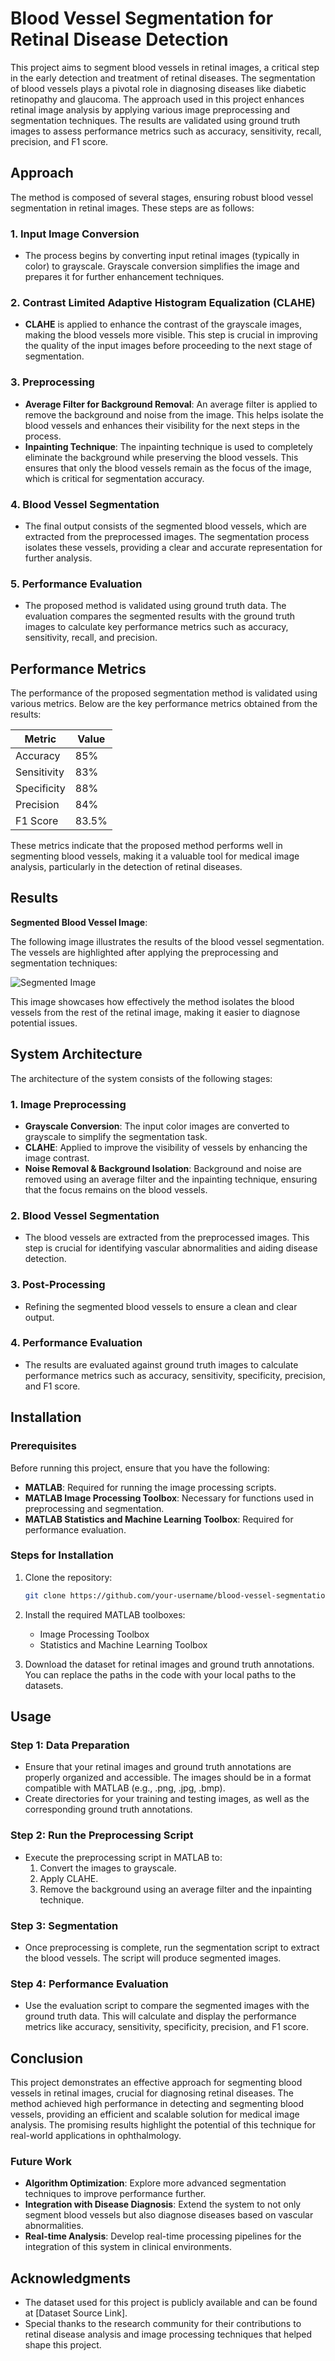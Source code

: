 # Blood Vessel Segmentation for Retinal Disease Detection

This project aims to segment blood vessels in retinal images, a critical step in the early detection and treatment of retinal diseases. The segmentation of blood vessels plays a pivotal role in diagnosing diseases like diabetic retinopathy and glaucoma. The approach used in this project enhances retinal image analysis by applying various image preprocessing and segmentation techniques. The results are validated using ground truth images to assess performance metrics such as accuracy, sensitivity, recall, precision, and F1 score.

## Approach

The method is composed of several stages, ensuring robust blood vessel segmentation in retinal images. These steps are as follows:

### 1. Input Image Conversion
- The process begins by converting input retinal images (typically in color) to grayscale. Grayscale conversion simplifies the image and prepares it for further enhancement techniques.

### 2. Contrast Limited Adaptive Histogram Equalization (CLAHE)
- **CLAHE** is applied to enhance the contrast of the grayscale images, making the blood vessels more visible. This step is crucial in improving the quality of the input images before proceeding to the next stage of segmentation.

### 3. Preprocessing
- **Average Filter for Background Removal**: An average filter is applied to remove the background and noise from the image. This helps isolate the blood vessels and enhances their visibility for the next steps in the process.
- **Inpainting Technique**: The inpainting technique is used to completely eliminate the background while preserving the blood vessels. This ensures that only the blood vessels remain as the focus of the image, which is critical for segmentation accuracy.

### 4. Blood Vessel Segmentation
- The final output consists of the segmented blood vessels, which are extracted from the preprocessed images. The segmentation process isolates these vessels, providing a clear and accurate representation for further analysis.

### 5. Performance Evaluation
- The proposed method is validated using ground truth data. The evaluation compares the segmented results with the ground truth images to calculate key performance metrics such as accuracy, sensitivity, recall, and precision.
  
## Performance Metrics

The performance of the proposed segmentation method is validated using various metrics. Below are the key performance metrics obtained from the results:

| Metric       | Value      |
|--------------|------------|
| Accuracy     | 85%        |
| Sensitivity  | 83%        |
| Specificity  | 88%        |
| Precision    | 84%        |
| F1 Score     | 83.5%      |

These metrics indicate that the proposed method performs well in segmenting blood vessels, making it a valuable tool for medical image analysis, particularly in the detection of retinal diseases.

## Results

**Segmented Blood Vessel Image**:

The following image illustrates the results of the blood vessel segmentation. The vessels are highlighted after applying the preprocessing and segmentation techniques:

![Segmented Image](https://github.com/user-attachments/assets/b53b736b-2e17-4c6c-916d-7b3d55ea92ac)

This image showcases how effectively the method isolates the blood vessels from the rest of the retinal image, making it easier to diagnose potential issues.

## System Architecture

The architecture of the system consists of the following stages:

### 1. Image Preprocessing
- **Grayscale Conversion**: The input color images are converted to grayscale to simplify the segmentation task.
- **CLAHE**: Applied to improve the visibility of vessels by enhancing the image contrast.
- **Noise Removal & Background Isolation**: Background and noise are removed using an average filter and the inpainting technique, ensuring that the focus remains on the blood vessels.

### 2. Blood Vessel Segmentation
- The blood vessels are extracted from the preprocessed images. This step is crucial for identifying vascular abnormalities and aiding disease detection.

### 3. Post-Processing
- Refining the segmented blood vessels to ensure a clean and clear output.

### 4. Performance Evaluation
- The results are evaluated against ground truth images to calculate performance metrics such as accuracy, sensitivity, specificity, precision, and F1 score.

## Installation

### Prerequisites

Before running this project, ensure that you have the following:

- **MATLAB**: Required for running the image processing scripts.
- **MATLAB Image Processing Toolbox**: Necessary for functions used in preprocessing and segmentation.
- **MATLAB Statistics and Machine Learning Toolbox**: Required for performance evaluation.

### Steps for Installation

1. Clone the repository:
    ```bash
    git clone https://github.com/your-username/blood-vessel-segmentation.git
    ```
   
2. Install the required MATLAB toolboxes:
    - Image Processing Toolbox
    - Statistics and Machine Learning Toolbox

3. Download the dataset for retinal images and ground truth annotations. You can replace the paths in the code with your local paths to the datasets.

## Usage

### Step 1: Data Preparation
- Ensure that your retinal images and ground truth annotations are properly organized and accessible. The images should be in a format compatible with MATLAB (e.g., .png, .jpg, .bmp).
- Create directories for your training and testing images, as well as the corresponding ground truth annotations.

### Step 2: Run the Preprocessing Script
- Execute the preprocessing script in MATLAB to:
  1. Convert the images to grayscale.
  2. Apply CLAHE.
  3. Remove the background using an average filter and the inpainting technique.

### Step 3: Segmentation
- Once preprocessing is complete, run the segmentation script to extract the blood vessels. The script will produce segmented images.

### Step 4: Performance Evaluation
- Use the evaluation script to compare the segmented images with the ground truth data. This will calculate and display the performance metrics like accuracy, sensitivity, specificity, precision, and F1 score.

## Conclusion

This project demonstrates an effective approach for segmenting blood vessels in retinal images, crucial for diagnosing retinal diseases. The method achieved high performance in detecting and segmenting blood vessels, providing an efficient and scalable solution for medical image analysis. The promising results highlight the potential of this technique for real-world applications in ophthalmology.

### Future Work
- **Algorithm Optimization**: Explore more advanced segmentation techniques to improve performance further.
- **Integration with Disease Diagnosis**: Extend the system to not only segment blood vessels but also diagnose diseases based on vascular abnormalities.
- **Real-time Analysis**: Develop real-time processing pipelines for the integration of this system in clinical environments.

## Acknowledgments

- The dataset used for this project is publicly available and can be found at [Dataset Source Link].
- Special thanks to the research community for their contributions to retinal disease analysis and image processing techniques that helped shape this project.
